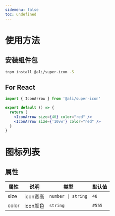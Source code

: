 ```yaml
---
sidemenu: false
toc: undefined
---
```



# 使用方法
## 安装组件包

```bash
tnpm install @ali/super-icon -S
```

## For React
```jsx 
import { IconArrow } from '@ali/super-icon'

export default () => {
  return (
    <IconArrow size={40} color="red" />
    <IconArrow size={'10vw'} color="red" />
  )
}
```


# 图标列表

<code src="../src/icons-react/demos/index.tsx"  inline></code>






## 属性

| 属性        | 说明                                | 类型                                                             | 默认值   |
| ----------- | ----------------------------------------------------------- | ----------------- | -------- |
| size       | icon宽高 |     `number \| string`                                           | `40`        |
| color      | icon颜色 |   `string`     |     `#555`    |

